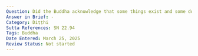 ```yaml
---
Question: Did the Buddha acknowledge that some things exist and some do not?
Answer in Brief: -
Category: Diṭṭhi
Sutta References: SN 22.94
Tags: Buddha
Date Entered: March 25, 2025
Review Status: Not started
---
```

